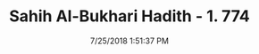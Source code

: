 ---
title        : "Sahih Al-Bukhari Hadith - 1. 774"
date         : 7/25/2018 1:51:37 PM
draft        : false
type         : "hadith"
layout       : "hadith"
BookCode     : "SHB"
VolumeNumber : "1"
HadithNumber : "774"
categories  :  ["Prayer Characteristics-Prostrating on seven bones"]
tags  :  ["Ibn Abbas"]
---